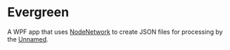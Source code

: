 # Evergreen
A WPF app that uses [NodeNetwork](https://github.com/Wouterdek/NodeNetwork) to create JSON files for processing by the [Unnamed](https://github.com/StellarWitch7/Unnamed). 
